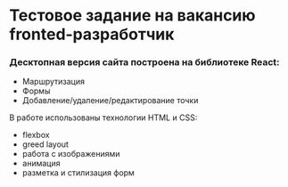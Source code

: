 # Тестовое задание на вакансию fronted-разработчик
### Десктопная версия сайта построена на библиотеке React:

- Маршрутизация
- Формы
- Добавление/удаление/редактирование точки

В работе использованы технологии HTML и CSS:

- flexbox
- greed layout
- работа с изображениями
- анимация
- разметка и стилизация форм
